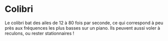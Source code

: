 # Colibri

Le colibri bat des ailes de 12 à 80 fois par seconde, ce qui correspond à peu
près aux fréquences les plus basses sur un piano. Ils peuvent aussi voler à
reculons, ou rester stationnaires !
